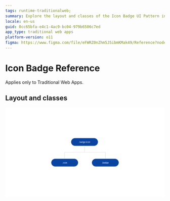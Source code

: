 ```yaml
---
tags: runtime-traditionalweb; 
summary: Explore the layout and classes of the Icon Badge UI Pattern in OutSystems 11 (O11) for Traditional Web Apps.
locale: en-us
guid: 0cc65bfa-e4c1-4ac9-bc04-979b6506c7ed
app_type: traditional web apps
platform-version: o11
figma: https://www.figma.com/file/eFWRZ0nZhm5J5ibmKMak49/Reference?node-id=615:483
---
```


# Icon Badge Reference

<div class="info" markdown="1">

Applies only to Traditional Web Apps.

</div>

## Layout and classes

![Diagram showing the layout and classes of the Icon Badge UI Pattern for Traditional Web Apps](images/iconbadge-2-diag.png "Icon Badge Layout Diagram")
